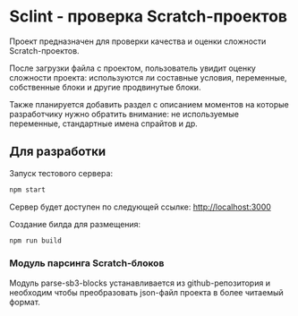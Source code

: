 # Sclint - проверка Scratch-проектов

Проект предназначен для проверки качества и оценки сложности Scratch-проектов.

После загрузки файла с проектом, пользователь увидит оценку сложности проекта: используются ли составные условия, переменные, собственные блоки и другие продвинутые блоки.

Также планируется добавить раздел с описанием моментов на которые разработчику нужно обратить внимание: не используемые переменные, стандартные имена спрайтов и др.

## Для разработки

Запуск тестового сервера:

```bash
npm start
```

Сервер будет доступен по следующей ссылке: [http://localhost:3000](http://localhost:3000)

Создание билда для размещения:

```bash
npm run build
```

### Модуль парсинга Scratch-блоков

Модуль parse-sb3-blocks устанавливается из github-репозитория и необходим чтобы преобразовать json-файл проекта в более читаемый формат.
